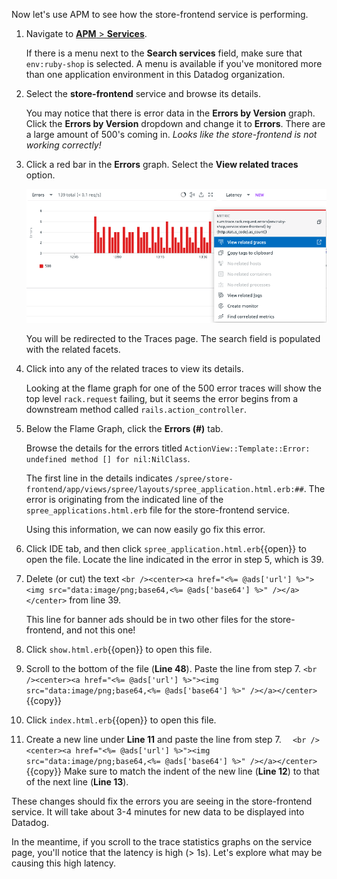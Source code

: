 Now let's use APM to see how the store-frontend service is performing. 

1. Navigate to <a href="https://app.datadoghq.com/apm/services" target="_datadog">**APM** > **Services**</a>. <p> If there is a menu next to the **Search services** field, make sure that `env:ruby-shop` is selected. A menu is available if you've monitored more than one application environment in this Datadog organization.

2. Select the **store-frontend** service and browse its details. <p> You may notice that there is error data in the **Errors by Version** graph. Click the **Errors by Version** dropdown and change it to **Errors**. There are a large amount of 500's coming in. *Looks like the store-frontend is not working correctly!*

3. Click a red bar in the **Errors** graph. Select the **View related traces** option. <p> ![View Related Traces](fixappv3/assets/view-traces.png) <p> You will be redirected to the Traces page. The search field is populated with the related facets. 

4. Click into any of the related traces to view its details. <p> Looking at the flame graph for one of the 500 error traces will show the top level `rack.request` failing, but it seems the error begins from a downstream method called `rails.action_controller`.

5. Below the Flame Graph, click the **Errors (#)** tab. <p> Browse the details for the errors titled `ActionView::Template::Error: undefined method [] for nil:NilClass`. <p> The first line in the details indicates `/spree/store-frontend/app/views/spree/layouts/spree_application.html.erb:##`. The error is originating from the indicated line of the `spree_applications.html.erb` file for the store-frontend service. <p> Using this information, we can now easily go fix this error.

6. Click IDE tab, and then click `spree_application.html.erb`{{open}} to open the file. Locate the line indicated in the error in step 5, which is 39.

7. Delete (or cut) the text `<br /><center><a href="<%= @ads['url'] %>"><img src="data:image/png;base64,<%= @ads['base64'] %>" /></a></center>` from line 39. <p> This line for banner ads should be in two other files for the store-frontend, and not this one!

8. Click `show.html.erb`{{open}} to open this file. 

9. Scroll to the bottom of the file (**Line 48**). Paste the line from step 7. 
```<br /><center><a href="<%= @ads['url'] %>"><img src="data:image/png;base64,<%= @ads['base64'] %>" /></a></center>```{{copy}}

10. Click `index.html.erb`{{open}} to open this file. 

11. Create a new line under **Line 11** and paste the line from step 7. 
```  <br /><center><a href="<%= @ads['url'] %>"><img src="data:image/png;base64,<%= @ads['base64'] %>" /></a></center>```{{copy}} Make sure to match the indent of the new line (**Line 12**) to that of the next line (**Line 13**).

These changes should fix the errors you are seeing in the store-frontend service. It will take about 3-4 minutes for new data to be displayed into Datadog. 

In the meantime, if you scroll to the trace statistics graphs on the service page, you'll notice that the latency is high (> 1s). Let's explore what may be causing this high latency.